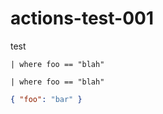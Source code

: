# actions-test-001

test

```kusto
| where foo == "blah"
```

```csl
| where foo == "blah"
```

```json
{ "foo": "bar" }
```
